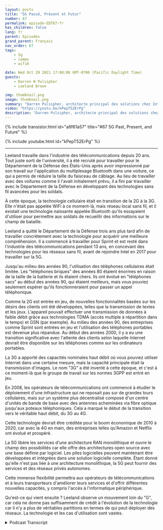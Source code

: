 ```yaml
---
layout: posts
title: "5G Passé, Présent et Futur"
number: 67
permalink: episode-EDT67-fr
has_children: false
lang: fr
parent: Épisodes
grand_parent: Français
nav_order: 67
tags:
    - 5g
    - comms
    - wifi6

date: Wed Oct 20 2021 17:00:00 GMT-0700 (Pacific Daylight Time)
guests:
    - Darren W Pulsipher
    - Leeland Brown

img: thumbnail.png
image: thumbnail.png
summary: "Darren Pulsipher, architecte principal des solutions chez Intel, discute avec Leeland Brown, directeur technique de la 5G chez Intel Federal, à propos du passé, du présent et du futur de la 5G, en mettant l'accent sur son utilisation avec le Département de la Défense. Partie 1 sur 2."
video: "https://youtu.be/kPepT52ErPg"
description: "Darren Pulsipher, architecte principal des solutions chez Intel, discute avec Leeland Brown, directeur technique de la 5G chez Intel Federal, à propos du passé, du présent et du futur de la 5G, en mettant l'accent sur son utilisation avec le Département de la Défense. Partie 1 sur 2."
---
```


<div>
{% include transistor.html id="a6f61a57" title="#67 5G Past, Present, and Future" %}

{% include youtube.html id="kPepT52ErPg" %}
</div>

---

Leeland travaille dans l'industrie des télécommunications depuis 20 ans. Tout juste sorti de l'université, il a été recruté pour travailler pour le Département de la Défense des États-Unis après avoir impressionné par son travail sur l'application du multiplexage Bluetooth dans une voiture, ce qui a permis de réduire la taille du faisceau de câblage. Au lieu de travailler avec des voitures comme il l'avait initialement prévu, il a fini par travailler avec le Département de la Défense en développant des technologies sans fil avancées pour les soldats.

À cette époque, la technologie cellulaire était en transition de la 2G à la 3G. Elle n'était pas appelée WiFi à ce moment-là, mais réseau local sans fil, et il existait une technologie naissante appelée Bluetooth qu'ils essayaient d'utiliser pour permettre aux soldats de recueillir des informations sur le champ de bataille.

Leeland a quitté le Département de la Défense trois ans plus tard afin de travailler concrètement avec la technologie pour acquérir une meilleure compréhension. Il a commencé à travailler pour Sprint et est resté dans l'industrie des télécommunications pendant 13 ans, en concevant des technologies pour les réseaux sans fil, avant de rejoindre Intel en 2017 pour travailler sur la 5G.

Jusqu'au milieu des années 90, l'utilisation des téléphones cellulaires était limitée. Les "téléphones briques" des années 80 étaient énormes en raison de la taille de la batterie et ils étaient chers. Ils ont évolué en "téléphones sacs" au début des années 90, qui étaient meilleurs, mais vous pouviez seulement espérer qu'ils fonctionneraient pour passer un appel téléphonique.

Comme la 2G est entrée en jeu, de nouvelles fonctionnalités basées sur les désirs des clients ont été développées, telles que la transmission de textes et les jeux. L'appareil pouvait effectuer une transmission de données à faible débit grâce aux technologies TDMA (accès multiple à répartition dans le temps) et GSN (par exemple). Au milieu des années 90, des entreprises comme Sprint sont entrées en jeu et l'utilisation des téléphones portables est devenue plus répandue. Au début des années 2000, il y a eu une transition significative avec l'attente des clients selon laquelle Internet devrait être disponible sur les téléphones comme sur les ordinateurs portables.

La 3G a apporté des capacités nominales haut débit où vous pouviez utiliser Internet dans une certaine mesure, mais la capacité principale était la transmission d'images. Le nom "3G" a été inventé à cette époque, et c'est à ce moment-là que le groupe de travail sur les normes 3GPP est entré en jeu.

En 2008, les opérateurs de télécommunications ont commencé à étudier le déploiement d'une infrastructure qui ne reposait pas sur de grandes tours cellulaires, mais sur un système plus décentralisé composé d'un centre d'unités de bande de base avec des antennes acheminées via fibre optique jusqu'aux poteaux téléphoniques. Cela a marqué le début de la transition vers le véritable haut débit, du 3G au 4G.

Cette technologie devrait être créditée pour le boom économique de 2010 à 2020, car avec la 4G en main, des entreprises telles qu'Amazon et Netflix ont évolué et prospéré.

La 5G libère les services d'une architecture RAN monolithique et ouvre le champ des possibilités car elle offre des architectures open source avec une base définie par logiciel. Les piles logicielles peuvent maintenant être développées et intégrées dans une solution logicielle complète. Étant donné qu'elle n'est pas liée à une architecture monolithique, la 5G peut fournir des services et des réseaux privés autonomes.

Cette immense flexibilité permettra aux opérateurs de télécommunications et à leurs transporteurs d'améliorer leurs services et d'offrir différentes nouvelles capacités, y compris l'accès à l'informatique périphérique.

Qu'est-ce qui vient ensuite ? Leeland observe un mouvement loin du "G", car cela ne donne pas suffisamment de crédit à l'évolution de la technologie car il n'y a plus de véritables partitions en termes de qui peut déployer des réseaux. La technologie et les cas d'utilisation sont vastes.



<details>
<summary> Podcast Transcript </summary>

<p></p>

</details>
